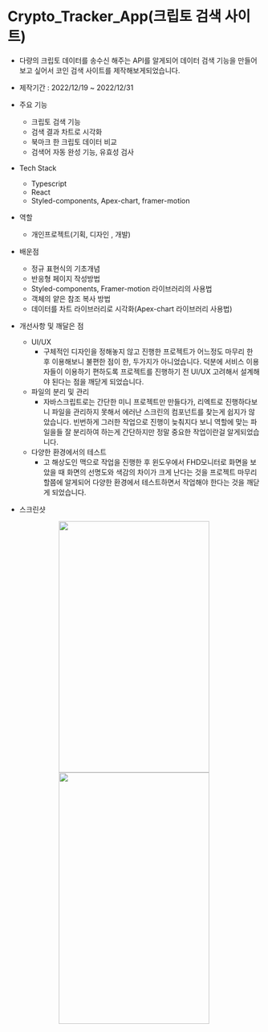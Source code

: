 # Crypto_Tracker_App(크립토 검색 사이트)

- 다량의 크립토 데이터를 송수신 해주는 API를 알게되어 데이터 검색 기능을 만들어보고 싶어서 코인 검색 사이트를 제작해보게되었습니다.

- 제작기간 : 2022/12/19 ~ 2022/12/31

- 주요 기능

  - 크립토 검색 기능
  - 검색 결과 차트로 시각화
  - 북마크 한 크립토 데이터 비교
  - 검색어 자동 완성 기능, 유효성 검사

- Tech Stack

  - Typescript
  - React
  - Styled-components, Apex-chart, framer-motion

- 역할

  - 개인프로젝트(기획, 디자인 , 개발)

- 배운점

  - 정규 표현식의 기초개념
  - 반응형 페이지 작성방법
  - Styled-components, Framer-motion 라이브러리의 사용법
  - 객체의 얕은 참조 복사 방법
  - 데이터를 차트 라이브러리로 시각화(Apex-chart 라이브러리 사용법)

- 개선사항 및 깨달은 점

  - UI/UX
    - 구체적인 디자인을 정해놓지 않고 진행한 프로젝트가 어느정도 마무리 한 후 이용해보니 불편한 점이 한, 두가지가 아니었습니다. 덕분에 서비스 이용자들이 이용하기 편하도록 프로젝트를 진행하기 전 UI/UX 고려해서 설계해야 된다는 점을 깨닫게 되었습니다.
  - 파일의 분리 및 관리
    - 자바스크립트로는 간단한 미니 프로젝트만 만들다가, 리엑트로 진행하다보니 파일을 관리하지 못해서 에러난 스크린의 컴포넌트를 찾는게 쉽지가 않았습니다. 빈번하게 그러한 작업으로 진행이 늦춰지다 보니 역할에 맞는 파일을들 잘 분리하여 하는게 간단하지만 정말 중요한 작업이란걸 알게되었습니다.
  - 다양한 환경에서의 테스트
    - 고 해상도인 맥으로 작업을 진행한 후 윈도우에서 FHD모니터로 화면을 보았을 때 화면의 선명도와 색감의 차이가 크게 난다는 것을 프로젝트 마무리 할쯤에 알게되어 다양한 환경에서 테스트하면서 작업해야 한다는 것을 깨닫게 되었습니다.

- 스크린샷

<p align="center">
  <img src="https://user-images.githubusercontent.com/88272606/210168583-3efd7ea2-b62b-44e8-83b1-fdb3ba8f93d4.gif" width="300" height="500" />
  <img src="https://user-images.githubusercontent.com/88272606/210168856-d0c3bb03-3894-4031-9c1c-22ddbf842d83.gif"width="300" height="500" />
</p>
